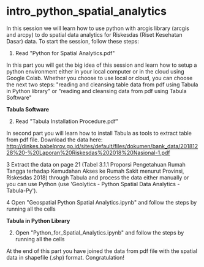 # intro_python_spatial_analytics
In this session we will learn how to use python with arcgis library (arcgis and arcpy) to do spatial data analytics for Riskesdas (Riset Kesehatan Dasar) data. To start the session, follow these steps:
1. Read "Python for Spatial Analytics.pdf"

In this part you will get the big idea of this session and learn how to setup a python environment either in your local computer or in the cloud using Google Colab. Whether you choose to use local or cloud, you can choose the next two steps: "reading and cleansing table data from pdf using Tabula in Python library" or "reading and cleansing data from pdf using Tabula Software" 

**Tabula Software**

2. Read "Tabula Installation Procedure.pdf"

In second part you will learn how to install Tabula as tools to extract table from pdf file. Download the data here: http://dinkes.babelprov.go.id/sites/default/files/dokumen/bank_data/20181228%20-%20Laporan%20Riskesdas%202018%20Nasional-1.pdf

3 Extract the data on page 21 (Tabel 3.1.1 Proporsi Pengetahuan Rumah Tangga terhadap Kemudahan Akses ke Rumah Sakit menurut Provinsi, Riskesdas 2018) through Tabula and process the data either manually or you can use Python (use 'Geolytics - Python Spatial Data Analytics - Tabula-Py').

4 Open "Geospatial Python Spatial Analytics.ipynb" and follow the steps by running all the cells

**Tabula in Python Library**

2. Open "Python_for_Spatial_Analytics.ipynb" and follow the steps by running all the cells

At the end of this part you have joined the data from pdf file with the spatial data in shapefile (.shp) format. Congratulation!

